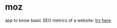 # moz
app to know basic SEO metrics of a website: [try here](https://moz-seo-metrics.herokuapp.com/).
